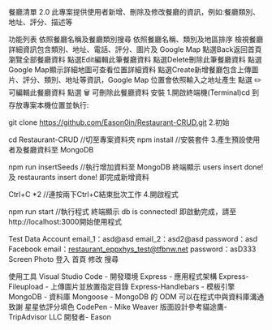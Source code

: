餐廳清單 2.0
此專案提供使用者新增、刪除及修改餐廳的資訊，例如:餐廳類別、地址、評分、描述等

功能列表
依照餐廳名稱及餐廳類別搜尋
依照餐廳名稱、類別及地區排序
檢視餐廳詳細資訊包含類別、地址、電話、評分、圖片及 Google Map
點選Back返回首頁瀏覽全部餐廳資料
點選Edit編輯此筆餐廳資料
點選Delete刪除此筆餐廳資料
點選 Google Map顯示詳細地圖可查看位置詳細資料
點選Create新增餐廳包含上傳圖片、評分、類別、地址等資訊，Google Map 位置會依照輸入之地址產生
點選 ✏️ 可編輯此餐廳資料
點選 🗑️ 可刪除此餐廳資料
安裝
1.開啟終端機(Terminal)cd 到存放專案本機位置並執行:

git clone https://github.com/Eason0in/Restaurant-CRUD.git
2.初始

cd Restaurant-CRUD  //切至專案資料夾
npm install  //安裝套件
3.產生預設使用者及餐廳資料至 MongoDB

npm run insertSeeds  //執行增加資料至 MongoDB
終端顯示 users insert done! 及 restaurants insert done! 即完成新增資料

Ctrl+C *2  //連按兩下Ctrl+C結束批次工作
4.開啟程式

npm run start  //執行程式
終端顯示 db is connected! 即啟動完成，請至http://localhost:3000開始使用程式

Test Data
Account
email_1：asd@asd
email_2：asd2@asd
password：asd
Facebook
email：restaurant_eppxhys_test@tfbnw.net
password：asD333
Screen Photo
登入 首頁 修改 搜尋

使用工具
Visual Studio Code - 開發環境
Express - 應用程式架構
Express-Fileupload - 上傳圖片並放置指定目錄
Express-Handlebars - 模板引擎
MongoDB - 資料庫
Mongoose - MongoDB 的 ODM 可以在程式中與資料庫溝通
致謝
星星依評分填色 CodePen - Mike Weaver
版面設計參考貓途鷹- TripAdvisor LLC
開發者- Eason
